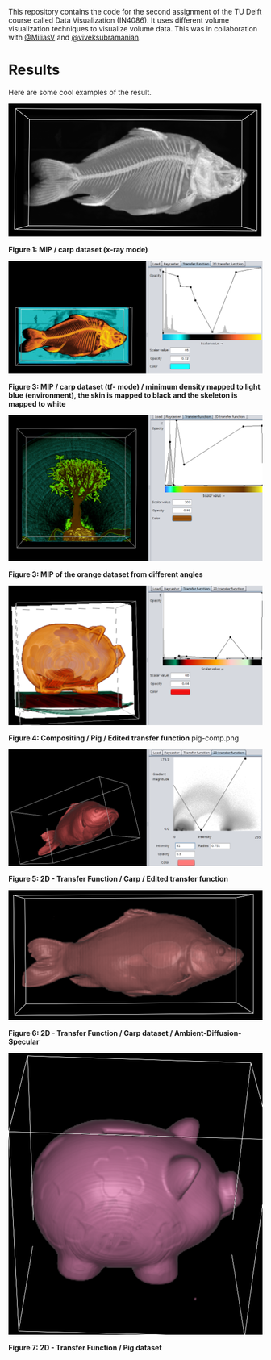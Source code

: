 This repository contains the code for the second assignment of the TU Delft course called Data Visualization (IN4086).
It uses different volume visualization techniques to visualize volume data.
This was in collaboration with [@MiliasV](https://github.com/MiliasV) and [@viveksubramanian](https://github.com/viveksubramanian).

# Results
Here are some cool examples of the result.

![Figure 1](/images/carp-xray2.png)

**Figure 1: MIP / carp dataset  (x-ray mode)**

![Figure 2](/images/mip-tf-carp.png)

**Figure 3: MIP / carp dataset (tf- mode) / minimum density mapped to light blue (environment), the skin is mapped to black and the skeleton is mapped to white**


![Figure 3](/images/bonsai-mip-tf.png)

**Figure 3: MIP of the orange dataset from different angles**

![Figure 4](/images/pig-comp.png)

**Figure 4:  Compositing / Pig / Edited  transfer function**
pig-comp.png


![Figure 5](/images/2d-carp.png)

**Figure 5:  2D - Transfer Function / Carp / Edited  transfer function**

![Figure 6](/images/carp-all-2d.png)

**Figure 6: 2D - Transfer Function / Carp dataset / Ambient-Diffusion-Specular**

![Figure 7](/images/pig-2d.png)

**Figure 7: 2D - Transfer Function / Pig dataset**
